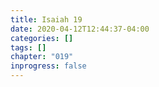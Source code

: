 ```yaml
---
title: Isaiah 19
date: 2020-04-12T12:44:37-04:00
categories: []
tags: []
chapter: "019"
inprogress: false
---
```


